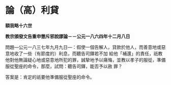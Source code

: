 # 論（高）利貸


**額我略十六世**

**教宗頒發文告重申懲斥邪說謬論－－公元一八六四年十二月八日**





問題—公元一八三七年九月九日—：假使一個告解人，貸款於他人，而善意地或惡意地收了一些（有節度的）利息，而聽告司鐸若不加
給他「補還」的責任，祇教他對他無論疑心地或惡意地所犯的罪，誠摯地予以痛悔，並教以孝子的服從，準備服從聖座的命令，那麼，試問：聽告司鐸，能否予以赦
罪？

答案是：肯定的祇要他準備服從聖座的命令。

